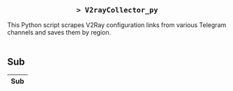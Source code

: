 <h3 align="center">
    <samp>&gt; V2rayCollector_py</samp>
</h3>

This Python script scrapes V2Ray configuration links from various Telegram channels and saves them by region.
<br>
<br>
## Sub
| Sub |
|-----|





































































































































































































































































































































































































































































































































































































































































































































































































































































































































































































































































































































































































































































































































































































































































































































































































































































































































































































































































































































































































































































































































































































































































































































































































































































































































































































































































































































































































































































































































































































































































































































































































































































































































































































































































































































































































































































































































































































































































































































































































































































































































































































































































































































